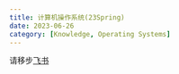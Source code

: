 ```yaml
---
title: 计算机操作系统(23Spring)
date: 2023-06-26
category: [Knowledge, Operating Systems]
---
```


请移步[飞书](https://q98qag80kn.feishu.cn/docx/Nk9XdixD2oeDQKxCJRWcBKyEnTb?from=from_copylink)